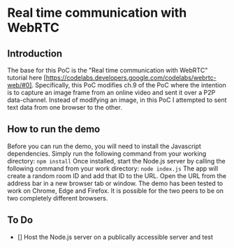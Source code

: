 # Real time communication with WebRTC

## Introduction
The base for this PoC is the "Real time communication with WebRTC" tutorial here [https://codelabs.developers.google.com/codelabs/webrtc-web/#0]. Specifically, this PoC modifies ch.9 of the PoC where the intention is to capture an image frame from an online video and sent it over a P2P data-channel. Instead of modifying an image, in this PoC I attempted to sent text data from one browser to the other. 

## How to run the demo
Before you can run the demo, you will need to install the Javascript dependencies. Simply run the following command from your working directory:
`npm install`
Once installed, start the Node.js server by calling the following command from your work directory:
`node index.js`
The app will create a random room ID and add that ID to the URL. Open the URL from the address bar in a new browser tab or window. The demo has been tested to work on Chrome, Edge and Firefox. It is possible for the two peers to be on two completely different browsers.

## To Do
- [] Host the Node.js server on a publically accessible server and test